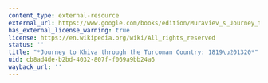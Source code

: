 ```yaml
---
content_type: external-resource
external_url: https://www.google.com/books/edition/Muraviev_s_Journey_to_Khiva_Through_the/fScAAAAAQAAJ?hl=en&gbpv=1
has_external_license_warning: true
license: https://en.wikipedia.org/wiki/All_rights_reserved
status: ''
title: "*Journey to Khiva through the Turcoman Country: 1819\u201320*"
uid: cb8ad4de-b2bd-4032-807f-f069a9bb24a6
wayback_url: ''
---
```

